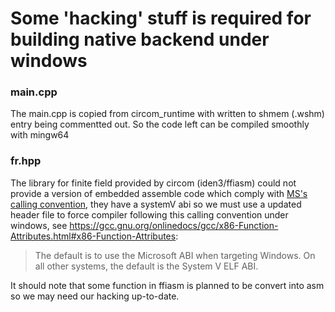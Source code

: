 # Some 'hacking' stuff is required for building native backend under windows

### main.cpp

The main.cpp is copied from circom_runtime with written to shmem (.wshm) entry being commentted out. So the code left can be compiled smoothly with mingw64

### fr.hpp

The library for finite field provided by circom (iden3/ffiasm) could not provide a version of embedded assemble code which comply with [MS's calling convention](https://en.wikipedia.org/wiki/X86_calling_conventions#Microsoft_x64_calling_convention), they have a systemV abi so we must use a updated header file to force compiler following this calling convention under windows, see https://gcc.gnu.org/onlinedocs/gcc/x86-Function-Attributes.html#x86-Function-Attributes:

> The default is to use the Microsoft ABI when targeting Windows. On all other systems, the default is the System V ELF ABI.

It should note that some function in ffiasm is planned to be convert into asm so we may need our hacking up-to-date.